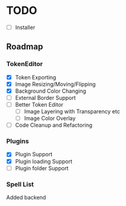 ﻿# TODO

- [ ] Installer

## Roadmap

### TokenEditor
- [x] Token Exporting
- [x] Image Resizing/Moving/Flipping
- [x] Background Color Changing
- [ ] External Border Support
- [ ] Better Token Editor
  - [ ] Image Layering with Transparency etc
  - [ ] Image Color Overlay
- [ ] Code Cleanup and Refactoring

### Plugins
- [x] Plugin Support
- [x] Plugin loading Support
- [ ] Plugin folder Support

### Spell List
Added backend
